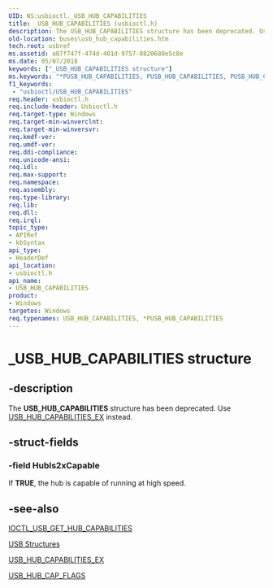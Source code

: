 ```yaml
---
UID: NS:usbioctl._USB_HUB_CAPABILITIES
title: _USB_HUB_CAPABILITIES (usbioctl.h)
description: The USB_HUB_CAPABILITIES structure has been deprecated. Use USB_HUB_CAPABILITIES_EX instead.
old-location: buses\usb_hub_capabilities.htm
tech.root: usbref
ms.assetid: a87f747f-474d-401d-9757-0820680e5c8e
ms.date: 05/07/2018
keywords: ["_USB_HUB_CAPABILITIES structure"]
ms.keywords: "*PUSB_HUB_CAPABILITIES, PUSB_HUB_CAPABILITIES, PUSB_HUB_CAPABILITIES structure pointer [Buses], USB_HUB_CAPABILITIES, USB_HUB_CAPABILITIES structure [Buses], _USB_HUB_CAPABILITIES, buses.usb_hub_capabilities, usbioctl/PUSB_HUB_CAPABILITIES, usbioctl/USB_HUB_CAPABILITIES, usbstrct_b82d8bad-3ed4-40d1-a6c1-7ac416ebf157.xml"
f1_keywords:
 - "usbioctl/USB_HUB_CAPABILITIES"
req.header: usbioctl.h
req.include-header: Usbioctl.h
req.target-type: Windows
req.target-min-winverclnt: 
req.target-min-winversvr: 
req.kmdf-ver: 
req.umdf-ver: 
req.ddi-compliance: 
req.unicode-ansi: 
req.idl: 
req.max-support: 
req.namespace: 
req.assembly: 
req.type-library: 
req.lib: 
req.dll: 
req.irql: 
topic_type:
- APIRef
- kbSyntax
api_type:
- HeaderDef
api_location:
- usbioctl.h
api_name:
- USB_HUB_CAPABILITIES
product:
- Windows
targetos: Windows
req.typenames: USB_HUB_CAPABILITIES, *PUSB_HUB_CAPABILITIES
---
```


# _USB_HUB_CAPABILITIES structure


## -description


The <b>USB_HUB_CAPABILITIES</b> structure has been deprecated. Use <a href="https://docs.microsoft.com/windows-hardware/drivers/ddi/usbioctl/ns-usbioctl-_usb_hub_capabilities_ex">USB_HUB_CAPABILITIES_EX</a> instead.


## -struct-fields




### -field HubIs2xCapable

If <b>TRUE</b>, the hub is capable of running at high speed.


## -see-also




<a href="https://docs.microsoft.com/windows-hardware/drivers/ddi/usbioctl/ni-usbioctl-ioctl_usb_get_hub_capabilities">IOCTL_USB_GET_HUB_CAPABILITIES</a>



<a href="https://docs.microsoft.com/windows-hardware/drivers/ddi/index">USB Structures</a>



<a href="https://docs.microsoft.com/windows-hardware/drivers/ddi/usbioctl/ns-usbioctl-_usb_hub_capabilities_ex">USB_HUB_CAPABILITIES_EX</a>



<a href="https://docs.microsoft.com/windows-hardware/drivers/ddi/usbioctl/ns-usbioctl-_usb_hub_cap_flags">USB_HUB_CAP_FLAGS</a>
 

 

